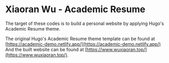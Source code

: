 # Xiaoran Wu - Academic Resume

The target of these codes is to build a personal website by applying Hugo's Academic Resume theme.

The original Hugo's Academic Resume theme template can be found at [https://academic-demo.netlify.app/](https://academic-demo.netlify.app/)
And the built website can be found at [https://www.wuxiaoran.top/](https://www.wuxiaoran.top/).
